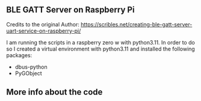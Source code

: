 ## BLE GATT Server on Raspberry Pi
Credits to the original Author: https://scribles.net/creating-ble-gatt-server-uart-service-on-raspberry-pi/

I am running the scripts in a raspberry zero w with python3.11.
In order to do so I created a virtual environment with python3.11 and installed the following packages:
- dbus-python
- PyGObject

## More info about the code


